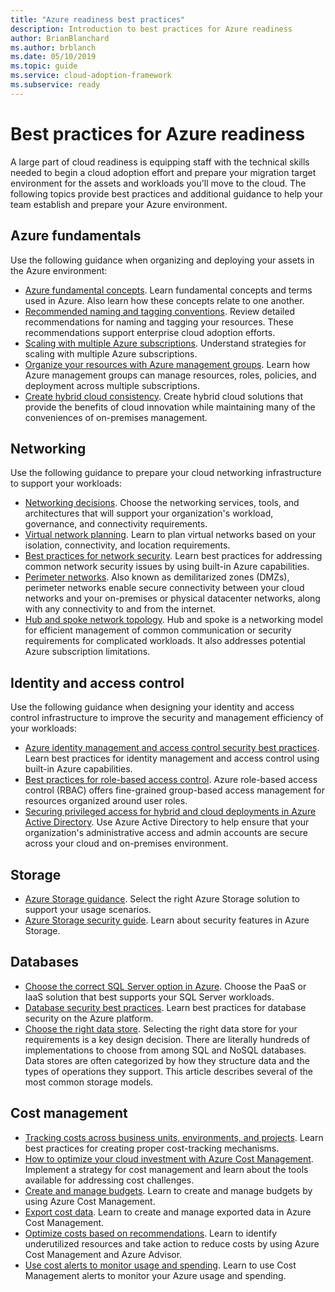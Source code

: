 ```yaml
---
title: "Azure readiness best practices"
description: Introduction to best practices for Azure readiness
author: BrianBlanchard
ms.author: brblanch
ms.date: 05/10/2019
ms.topic: guide
ms.service: cloud-adoption-framework
ms.subservice: ready
---
```


# Best practices for Azure readiness

A large part of cloud readiness is equipping staff with the technical skills needed to begin a cloud adoption effort and prepare your migration target environment for the assets and workloads you'll move to the cloud. The following topics provide best practices and additional guidance to help your team establish and prepare your Azure environment.

## Azure fundamentals

Use the following guidance when organizing and deploying your assets in the Azure environment:

- [Azure fundamental concepts](../considerations/fundamental-concepts.md). Learn fundamental concepts and terms used in Azure. Also learn how these concepts relate to one another.
- [Recommended naming and tagging conventions](../azure-best-practices/naming-and-tagging.md). Review detailed recommendations for naming and tagging your resources. These recommendations support enterprise cloud adoption efforts.
- [Scaling with multiple Azure subscriptions](../azure-best-practices/scaling-subscriptions.md). Understand strategies for scaling with multiple Azure subscriptions.
- [Organize your resources with Azure management groups](https://docs.microsoft.com/azure/governance/management-groups/?toc=https://docs.microsoft.com/azure/cloud-adoption-framework/toc.json&bc=https://docs.microsoft.com/azure/cloud-adoption-framework/_bread/toc.json). Learn how Azure management groups can manage resources, roles, policies, and deployment across multiple subscriptions.
- [Create hybrid cloud consistency](../considerations/hybrid-consistency.md). Create hybrid cloud solutions that provide the benefits of cloud innovation while maintaining many of the conveniences of on-premises management.

## Networking

Use the following guidance to prepare your cloud networking infrastructure to support your workloads:

- [Networking decisions](../considerations/networking-options.md). Choose the networking services, tools, and architectures that will support your organization's workload, governance, and connectivity requirements.
- [Virtual network planning](https://docs.microsoft.com/azure/virtual-network/virtual-network-vnet-plan-design-arm?toc=https://docs.microsoft.com/azure/cloud-adoption-framework/toc.json&bc=https://docs.microsoft.com/azure/cloud-adoption-framework/_bread/toc.json). Learn to plan virtual networks based on your isolation, connectivity, and location requirements.
- [Best practices for network security](https://docs.microsoft.com/azure/security/azure-security-network-security-best-practices?toc=https://docs.microsoft.com/azure/cloud-adoption-framework/toc.json&bc=https://docs.microsoft.com/azure/cloud-adoption-framework/_bread/toc.json). Learn best practices for addressing common network security issues by using built-in Azure capabilities.
- [Perimeter networks](./perimeter-networks.md). Also known as demilitarized zones (DMZs), perimeter networks enable secure connectivity between your cloud networks and your on-premises or physical datacenter networks, along with any connectivity to and from the internet.
- [Hub and spoke network topology](./hub-spoke-network-topology.md). Hub and spoke is a networking model for efficient management of common communication or security requirements for complicated workloads. It also addresses potential Azure subscription limitations.

## Identity and access control

Use the following guidance when designing your identity and access control infrastructure to improve the security and management efficiency of your workloads:

- [Azure identity management and access control security best practices](https://docs.microsoft.com/azure/security/azure-security-identity-management-best-practices?toc=https://docs.microsoft.com/azure/cloud-adoption-framework/toc.json&bc=https://docs.microsoft.com/azure/cloud-adoption-framework/_bread/toc.json). Learn best practices for identity management and access control using built-in Azure capabilities.
- [Best practices for role-based access control](../considerations/roles.md). Azure role-based access control (RBAC) offers fine-grained group-based access management for resources organized around user roles.
- [Securing privileged access for hybrid and cloud deployments in Azure Active Directory](https://docs.microsoft.com/azure/active-directory/users-groups-roles/directory-admin-roles-secure?toc=https://docs.microsoft.com/azure/cloud-adoption-framework/toc.json&bc=https://docs.microsoft.com/azure/cloud-adoption-framework/_bread/toc.json). Use Azure Active Directory to help ensure that your organization's administrative access and admin accounts are secure across your cloud and on-premises environment.

## Storage

- [Azure Storage guidance](../considerations/storage-options.md). Select the right Azure Storage solution to support your usage scenarios.
- [Azure Storage security guide](https://docs.microsoft.com/azure/storage/common/storage-security-guide?toc=https://docs.microsoft.com/azure/cloud-adoption-framework/toc.json&bc=https://docs.microsoft.com/azure/cloud-adoption-framework/_bread/toc.json). Learn about security features in Azure Storage.

## Databases

- [Choose the correct SQL Server option in Azure](https://docs.microsoft.com/azure/sql-database/sql-database-paas-vs-sql-server-iaas?toc=https://docs.microsoft.com/azure/cloud-adoption-framework/toc.json&bc=https://docs.microsoft.com/azure/cloud-adoption-framework/_bread/toc.json). Choose the PaaS or IaaS solution that best supports your SQL Server workloads.
- [Database security best practices](https://docs.microsoft.com/azure/security/azure-database-security-best-practices?toc=https://docs.microsoft.com/azure/cloud-adoption-framework/toc.json&bc=https://docs.microsoft.com/azure/cloud-adoption-framework/_bread/toc.json). Learn best practices for database security on the Azure platform.
- [Choose the right data store](https://docs.microsoft.com/azure/architecture/guide/technology-choices/data-store-overview). Selecting the right data store for your requirements is a key design decision. There are literally hundreds of implementations to choose from among SQL and NoSQL databases. Data stores are often categorized by how they structure data and the types of operations they support. This article describes several of the most common storage models.

## Cost management

- [Tracking costs across business units, environments, and projects](./track-costs.md). Learn best practices for creating proper cost-tracking mechanisms.
- [How to optimize your cloud investment with Azure Cost Management](https://docs.microsoft.com/azure/cost-management/cost-mgt-best-practices?toc=https://docs.microsoft.com/azure/cloud-adoption-framework/toc.json&bc=https://docs.microsoft.com/azure/cloud-adoption-framework/_bread/toc.json). Implement a strategy for cost management and learn about the tools available for addressing cost challenges.
- [Create and manage budgets](https://docs.microsoft.com/azure/cost-management/tutorial-acm-create-budgets?toc=https://docs.microsoft.com/azure/cloud-adoption-framework/toc.json&bc=https://docs.microsoft.com/azure/cloud-adoption-framework/_bread/toc.json). Learn to create and manage budgets by using Azure Cost Management.
- [Export cost data](https://docs.microsoft.com/azure/cost-management/tutorial-export-acm-data?toc=https://docs.microsoft.com/azure/cloud-adoption-framework/toc.json&bc=https://docs.microsoft.com/azure/cloud-adoption-framework/_bread/toc.json). Learn to create and manage exported data in Azure Cost Management.
- [Optimize costs based on recommendations](https://docs.microsoft.com/azure/cost-management/tutorial-acm-opt-recommendations?toc=https://docs.microsoft.com/azure/cloud-adoption-framework/toc.json&bc=https://docs.microsoft.com/azure/cloud-adoption-framework/_bread/toc.json). Learn to identify underutilized resources and take action to reduce costs by using Azure Cost Management and Azure Advisor.
- [Use cost alerts to monitor usage and spending](https://docs.microsoft.com/azure/cost-management/cost-mgt-alerts-monitor-usage-spending?toc=https://docs.microsoft.com/azure/cloud-adoption-framework/toc.json&bc=https://docs.microsoft.com/azure/cloud-adoption-framework/_bread/toc.json). Learn to use Cost Management alerts to monitor your Azure usage and spending.
